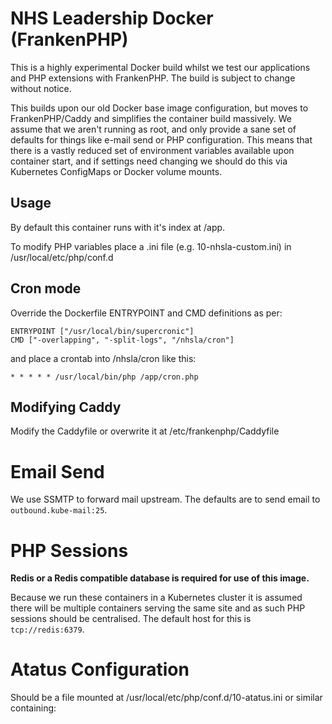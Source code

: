 # NHS Leadership Docker (FrankenPHP)

This is a highly experimental Docker build whilst we test our applications
and PHP extensions with FrankenPHP. The build is subject to change without notice.

This builds upon our old Docker base image configuration, but moves to FrankenPHP/Caddy and
simplifies the container build massively. We assume that we aren't running as root, and only
provide a sane set of defaults for things like e-mail send or PHP configuration. This means
that there is a vastly reduced set of environment variables available upon container start,
and if settings need changing we should do this via Kubernetes ConfigMaps or Docker volume
mounts.

## Usage

By default this container runs with it's index at /app.

To modify PHP variables place a .ini file (e.g. 10-nhsla-custom.ini) in /usr/local/etc/php/conf.d

## Cron mode
Override the Dockerfile ENTRYPOINT and CMD definitions as per:

```
ENTRYPOINT ["/usr/local/bin/supercronic"]
CMD ["-overlapping", "-split-logs", "/nhsla/cron"]
```

and place a crontab into /nhsla/cron like this:

```
* * * * * /usr/local/bin/php /app/cron.php
```


## Modifying Caddy

Modify the Caddyfile or overwrite it at /etc/frankenphp/Caddyfile


# Email Send

We use SSMTP to forward mail upstream. The defaults are to send email to `outbound.kube-mail:25`.


# PHP Sessions

**Redis or a Redis compatible database is required for use of this image.**

Because we run these containers in a Kubernetes cluster it is assumed there will be multiple containers
serving the same site and as such PHP sessions should be centralised. The default host for this is `tcp://redis:6379`.

# Atatus Configuration

Should be a file mounted at /usr/local/etc/php/conf.d/10-atatus.ini or similar containing:

```

```
